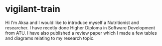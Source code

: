 # vigilant-train
Hi I'm Aksa and I would like to introduce myself a Nutritionist and researcher. I have recetly done Higher Diploma in Software Development from ATU. I have also published a review paper which I made a few tables and diagrams relating to my research topic.
